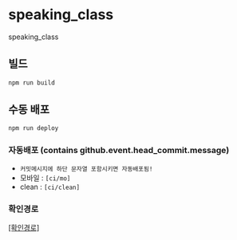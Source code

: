 # speaking_class
speaking_class

## 빌드
``` bash
npm run build
```
## 수동 배포
``` bash
npm run deploy
```
### 자동배포 (contains github.event.head_commit.message)
- `커밋메시지에 하단 문자열 포함시키면 자동배포됨!`
- 모바일 : `[ci/mo]`
- clean : `[ci/clean]`

### 확인경로
[[확인경로]](https://madive15.github.io/speaking_class/)
